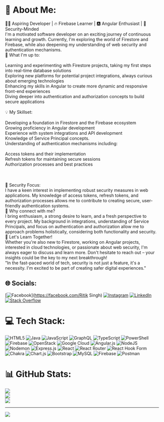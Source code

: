 # 💫 About Me:
👨‍💻 Aspiring Developer | 🔥 Firebase Learner | 🅰️ Angular Enthusiast | 🔐 Security-Minded<br>I'm a motivated software developer on an exciting journey of continuous learning and growth. Currently, I'm exploring the world of Firestore and Firebase, while also deepening my understanding of web security and authentication mechanisms.<br>🚀 What I'm up to:<br><br>Learning and experimenting with Firestore projects, taking my first steps into real-time database solutions<br>Exploring new platforms for potential project integrations, always curious about emerging technologies<br>Enhancing my skills in Angular to create more dynamic and responsive front-end experiences<br>Diving deeper into authentication and authorization concepts to build secure applications<br><br>💡 My Skillset:<br><br>Developing a foundation in Firestore and the Firebase ecosystem<br>Growing proficiency in Angular development<br>Experience with system integrations and API development<br>Knowledge of Service Principal concepts.<br>Understanding of authentication mechanisms including:<br><br>Access tokens and their implementation<br>Refresh tokens for maintaining secure sessions<br>Authorization processes and best practices<br><br><br><br>🔐 Security Focus:<br>I have a keen interest in implementing robust security measures in web applications. My knowledge of access tokens, refresh tokens, and authorization processes allows me to contribute to creating secure, user-friendly authentication systems.<br>🌟 Why connect with me?<br>I bring enthusiasm, a strong desire to learn, and a fresh perspective to every project. My background in integrations, understanding of Service Principals, and focus on authentication and authorization allow me to approach problems holistically, considering both functionality and security.<br>💬 Let's Learn Together!<br>Whether you're also new to Firestore, working on Angular projects, interested in cloud technologies, or passionate about web security, I'm always eager to discuss and learn more. Don't hesitate to reach out – your insights could be the key to my next breakthrough!<br>"In the fast-paced world of tech, security is not just a feature, it's a necessity. I'm excited to be part of creating safer digital experiences."


## 🌐 Socials:
[![Facebook](https://img.shields.io/badge/Facebook-%231877F2.svg?logo=Facebook&logoColor=white)](https://facebook.com/Ritik Singh) [![Instagram](https://img.shields.io/badge/Instagram-%23E4405F.svg?logo=Instagram&logoColor=white)](https://instagram.com/ritik__sr) [![LinkedIn](https://img.shields.io/badge/LinkedIn-%230077B5.svg?logo=linkedin&logoColor=white)](https://linkedin.com/in/https://www.linkedin.com/in/ritik-singh-123016216) [![Stack Overflow](https://img.shields.io/badge/-Stackoverflow-FE7A16?logo=stack-overflow&logoColor=white)](https://stackoverflow.com/users/https://stackoverflow/users/24998948/ritik-singh) 

# 💻 Tech Stack:
![HTML5](https://img.shields.io/badge/html5-%23E34F26.svg?style=for-the-badge&logo=html5&logoColor=white) ![Java](https://img.shields.io/badge/java-%23ED8B00.svg?style=for-the-badge&logo=openjdk&logoColor=white) ![JavaScript](https://img.shields.io/badge/javascript-%23323330.svg?style=for-the-badge&logo=javascript&logoColor=%23F7DF1E) ![GraphQL](https://img.shields.io/badge/-GraphQL-E10098?style=for-the-badge&logo=graphql&logoColor=white) ![TypeScript](https://img.shields.io/badge/typescript-%23007ACC.svg?style=for-the-badge&logo=typescript&logoColor=white) ![PowerShell](https://img.shields.io/badge/PowerShell-%235391FE.svg?style=for-the-badge&logo=powershell&logoColor=white) ![Firebase](https://img.shields.io/badge/firebase-%23039BE5.svg?style=for-the-badge&logo=firebase) ![OpenStack](https://img.shields.io/badge/Openstack-%23f01742.svg?style=for-the-badge&logo=openstack&logoColor=white) ![Google Cloud](https://img.shields.io/badge/GoogleCloud-%234285F4.svg?style=for-the-badge&logo=google-cloud&logoColor=white) ![Angular.js](https://img.shields.io/badge/angular.js-%23E23237.svg?style=for-the-badge&logo=angularjs&logoColor=white) ![NodeJS](https://img.shields.io/badge/node.js-6DA55F?style=for-the-badge&logo=node.js&logoColor=white) ![Nodemon](https://img.shields.io/badge/NODEMON-%23323330.svg?style=for-the-badge&logo=nodemon&logoColor=%BBDEAD) ![Express.js](https://img.shields.io/badge/express.js-%23404d59.svg?style=for-the-badge&logo=express&logoColor=%2361DAFB) ![React](https://img.shields.io/badge/react-%2320232a.svg?style=for-the-badge&logo=react&logoColor=%2361DAFB) ![React Router](https://img.shields.io/badge/React_Router-CA4245?style=for-the-badge&logo=react-router&logoColor=white) ![React Hook Form](https://img.shields.io/badge/React%20Hook%20Form-%23EC5990.svg?style=for-the-badge&logo=reacthookform&logoColor=white) ![Chakra](https://img.shields.io/badge/chakra-%234ED1C5.svg?style=for-the-badge&logo=chakraui&logoColor=white) ![Chart.js](https://img.shields.io/badge/chart.js-F5788D.svg?style=for-the-badge&logo=chart.js&logoColor=white) ![Bootstrap](https://img.shields.io/badge/bootstrap-%238511FA.svg?style=for-the-badge&logo=bootstrap&logoColor=white) ![MySQL](https://img.shields.io/badge/mysql-4479A1.svg?style=for-the-badge&logo=mysql&logoColor=white) ![Firebase](https://img.shields.io/badge/firebase-a08021?style=for-the-badge&logo=firebase&logoColor=ffcd34) ![Postman](https://img.shields.io/badge/Postman-FF6C37?style=for-the-badge&logo=postman&logoColor=white)
# 📊 GitHub Stats:
![](https://github-readme-stats.vercel.app/api?username=RitikCaayo001&theme=dark&hide_border=false&include_all_commits=false&count_private=false)<br/>
![](https://github-readme-streak-stats.herokuapp.com/?user=RitikCaayo001&theme=dark&hide_border=false)<br/>
![](https://github-readme-stats.vercel.app/api/top-langs/?username=RitikCaayo001&theme=dark&hide_border=false&include_all_commits=false&count_private=false&layout=compact)

---
[![](https://visitcount.itsvg.in/api?id=RitikCaayo001&icon=0&color=0)](https://visitcount.itsvg.in)

<!-- Proudly created with GPRM ( https://gprm.itsvg.in ) -->
